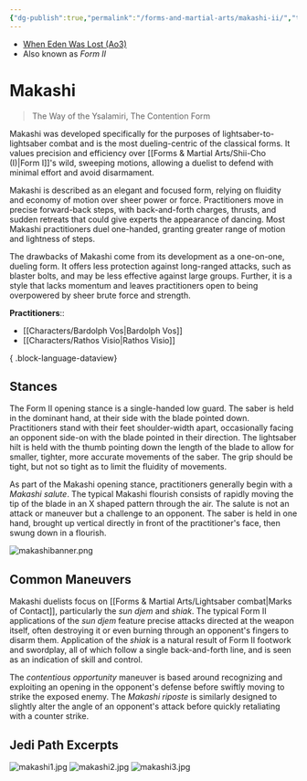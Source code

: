 ```yaml
---
{"dg-publish":true,"permalink":"/forms-and-martial-arts/makashi-ii/","tags":["form","unfinished"],"noteIcon":"saber1"}
---
```


- [When Eden Was Lost (Ao3)](https://archiveofourown.org/works/19334440)
- Also known as *Form II*
# Makashi 
>The Way of the Ysalamiri, The Contention Form

Makashi was developed specifically for the purposes of lightsaber-to-lightsaber combat and is the most dueling-centric of the classical forms. It values precision and efficiency over [[Forms & Martial Arts/Shii-Cho (I)\|Form I]]'s wild, sweeping motions, allowing a duelist to defend with minimal effort and avoid disarmament. 

Makashi is described as an elegant and focused form, relying on fluidity and economy of motion over sheer power or force. Practitioners move in precise forward-back steps, with back-and-forth charges, thrusts, and sudden retreats that could give experts the appearance of dancing. Most Makashi practitioners duel one-handed, granting greater range of motion and lightness of steps. 

The drawbacks of Makashi come from its development as a one-on-one, dueling form. It offers less protection against long-ranged attacks, such as blaster bolts, and may be less effective against large groups. Further, it is a style that lacks momentum and leaves practitioners open to being overpowered by sheer brute force and strength. 

**Practitioners**::
- [[Characters/Bardolph Vos\|Bardolph Vos]]
- [[Characters/Rathos Visio\|Rathos Visio]]

{ .block-language-dataview}
## Stances
The Form II opening stance is a single-handed low guard. The saber is held in the dominant hand, at their side with the blade pointed down. Practitioners stand with their feet shoulder-width apart, occasionally facing an opponent side-on with the blade pointed in their direction. The lightsaber hilt is held with the thumb pointing down the length of the blade to allow for smaller, tighter, more accurate movements of the saber. The grip should be tight, but not so tight as to limit the fluidity of movements. 

As part of the Makashi opening stance, practitioners generally begin with a *Makashi salute*. The typical Makashi flourish consists of rapidly moving the tip of the blade in an X shaped pattern through the air. The salute is not an attack or maneuver but a challenge to an opponent. The saber is held in one hand, brought up vertical directly in front of the practitioner's face, then swung down in a flourish.

![makashibanner.png](/img/user/Photos/makashibanner.png)
## Common Maneuvers
Makashi duelists focus on [[Forms & Martial Arts/Lightsaber combat\|Marks of Contact]], particularly the *sun djem* and *shiak*. The typical Form II applications of the _sun djem_ feature precise attacks directed at the weapon itself, often destroying it or even burning through an opponent's fingers to disarm them. Application of the _shiak_ is a natural result of Form II footwork and swordplay, all of which follow a single back-and-forth line, and is seen as an indication of skill and control.

The *contentious opportunity* maneuver is based around recognizing and exploiting an opening in the opponent's defense before swiftly moving to strike the exposed enemy. The *Makashi riposte* is similarly designed to slightly alter the angle of an opponent's attack before quickly retaliating with a counter strike.
## Jedi Path Excerpts
![makashi1.jpg](/img/user/Photos/makashi1.jpg)
![makashi2.jpg](/img/user/Photos/makashi2.jpg)
![makashi3.jpg](/img/user/Photos/makashi3.jpg)